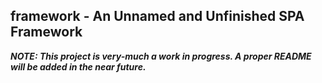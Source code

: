 ## framework - An Unnamed and Unfinished SPA Framework
***NOTE: This project is very-much a work in progress. A proper README will be added in the near future.***
